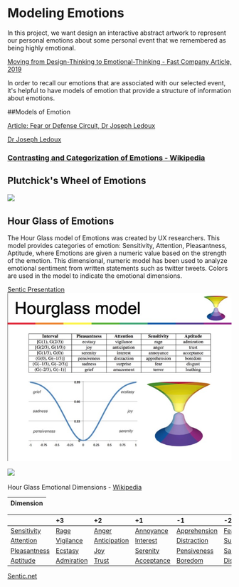 # Modeling Emotions

In this project, we want design an interactive abstract artwork to represent our personal emotions about some personal event that we remembered as being highly emotional.

[Moving from Design-Thinking to Emotional-Thinking - Fast Company Article, 2019](https://www.fastcompany.com/90300071/from-design-thinking-to-emotional-thinking-designing-products-with-e-q)

In order to recall our emotions that are associated with our selected event, it's helpful to have models of emotion that provide a structure of information about emotions.

##Models of Emotion



[Article: Fear or Defense Circuit, Dr Joseph Ledoux](https://brainworldmagazine.com/on-fear-emotions-and-memory-an-interview-with-dr-joseph-ledoux/)

[Dr Joseph Ledoux](https://en.wikipedia.org/wiki/Joseph_E._LeDoux)

### [Contrasting and Categorization of Emotions - Wikipedia](https://en.wikipedia.org/wiki/Contrasting_and_categorization_of_emotions#Plutchik.27s_wheel_of_emotions)

## Plutchick's Wheel of Emotions

![](https://upload.wikimedia.org/wikipedia/commons/b/bf/Plutchik_dyads.png)

## Hour Glass of Emotions
The Hour Glass model of Emotions was created by UX researchers.  This model provides categories of emotion: Sensitivity, Attention, Pleasantness, Aptitude, where Emotions are given a numeric value based on the strength of the emotion.  This dimensional, numeric model has been used to analyze emotional sentiment from written statements such as twitter tweets.  Colors are used in the model to indicate the emotional dimensions.

[Sentic Presentation ](http://sentic.net/seminar/)
![](/assets/Slide160.jpg)

![](https://upload.wikimedia.org/wikipedia/commons/6/6b/Hourglass_of_Emotions.png)

Hour Glass Emotional Dimensions - [Wikipedia](https://en.wikipedia.org/wiki/Contrasting_and_categorization_of_emotions#Plutchik.27s_wheel_of_emotions)

| Dimension |
| :--- |


|  | +3 | +2 | +1 | -1 | -2 | -3 |
| :--- | :--- | :--- | :--- | :--- | :--- | :--- |
| [Sensitivity](https://en.wiktionary.org/wiki/sensitivity) | [Rage](https://en.wikipedia.org/wiki/Rage_%28emotion%29) | [Anger](https://en.wikipedia.org/wiki/Anger) | [Annoyance](https://en.wikipedia.org/wiki/Annoyance) | [Apprehension](https://en.wiktionary.org/wiki/apprehension) | [Fear](https://en.wikipedia.org/wiki/Fear) | [Terror](https://en.wiktionary.org/wiki/terror) |
| [Attention](https://en.wikipedia.org/wiki/Attention) | [Vigilance](https://en.wikipedia.org/wiki/Vigilance_%28psychology%29) | [Anticipation](https://en.wikipedia.org/wiki/Anticipation_%28emotion%29) | [Interest](https://en.wikipedia.org/wiki/Interest_%28emotion%29) | [Distraction](https://en.wikipedia.org/wiki/Distraction) | [Surprise](https://en.wikipedia.org/wiki/Surprise_%28emotion%29) | [Amazement](https://en.wiktionary.org/wiki/amazement) |
| [Pleasantness](https://en.wikipedia.org/wiki/Pleasantness) | [Ecstasy](https://en.wikipedia.org/wiki/Ecstasy_%28emotion%29) | [Joy](https://en.wikipedia.org/wiki/Joy) | [Serenity](https://en.wiktionary.org/wiki/serenity) | [Pensiveness](https://en.wikipedia.org/wiki/Melancholia) | [Sadness](https://en.wikipedia.org/wiki/Sadness) | [Grief](https://en.wikipedia.org/wiki/Grief) |
| [Aptitude](https://en.wikipedia.org/wiki/Aptitude) | [Admiration](https://en.wikipedia.org/wiki/Admiration) | [Trust](https://en.wikipedia.org/wiki/Trust_%28emotion%29) | [Acceptance](https://en.wikipedia.org/wiki/Acceptance) | [Boredom](https://en.wikipedia.org/wiki/Boredom) | [Disgust](https://en.wikipedia.org/wiki/Disgust) | [Loathing](https://en.wiktionary.org/wiki/loathing) |



[Sentic.net](http://sentic.net/)


